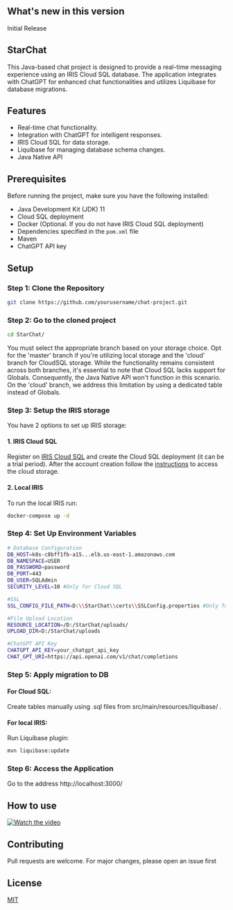 ## What's new in this version

Initial Release

## StarChat


This Java-based chat project is designed to provide a real-time messaging experience using an IRIS Cloud SQL database. The application integrates with ChatGPT for enhanced chat functionalities and utilizes Liquibase for database migrations.

## Features

- Real-time chat functionality.
- Integration with ChatGPT for intelligent responses.
- IRIS Cloud SQL for data storage.
- Liquibase for managing database schema changes.
- Java Native API

## Prerequisites

Before running the project, make sure you have the following installed:

- Java Development Kit (JDK) 11
- Cloud SQL deployment
- Docker (Optional. If you do not have IRIS Cloud SQL deployment)
- Dependencies specified in the `pom.xml` file
- Maven
- ChatGPT API key

## Setup

### Step 1: Clone the Repository

```bash
git clone https://github.com/yourusername/chat-project.git
```
### Step 2: Go to the cloned project

```bash
cd StarChat/
```
You must select the appropriate branch based on your storage choice. Opt for the 'master' branch if you're utilizing local storage and the 'cloud' branch for CloudSQL storage. While the functionality remains consistent across both branches, it's essential to note that Cloud SQL lacks support for Globals. Consequently, the Java Native API won't function in this scenario. On the 'cloud' branch, we address this limitation by using a dedicated table instead of Globals.
### Step 3: Setup the IRIS storage
You have 2 options to set up IRIS storage:

#### 1. IRIS Cloud SQL
Register on [IRIS Cloud SQL](https://portal.dap.isccloud.io/) and create the Cloud SQL deployment (it can be a trial period). After the account creation follow the [instructions](https://community.intersystems.com/post/connecting-cloud-sql-dbeaver-using-ssltls) to access the cloud storage.

#### 2. Local IRIS
To run the local IRIS run:
```bash
docker-compose up -d
```

### Step 4: Set Up Environment Variables

```bash
# Database Configuration
DB_HOST=k8s-c8bff1fb-a15...elb.us-east-1.amazonaws.com
DB_NAMESPACE=USER
DB_PASSWORD=password
DB_PORT=443
DB_USER=SQLAdmin
SECURITY_LEVEL=10 #Only for Cloud SQL

#SSL
SSL_CONFIG_FILE_PATH=D:\\StarChat\\certs\\SSLConfig.properties #Only for Cloud SQL

#File Upload Location
RESOURCE_LOCATION=/D:/StarChat/uploads/
UPLOAD_DIR=D:/StarChat/uploads

#ChatGPT API Key
CHATGPT_API_KEY=your_chatgpt_api_key
CHAT_GPT_URI=https://api.openai.com/v1/chat/completions
```
### Step 5: Apply migration to DB

#### For Cloud SQL:

Create tables manually using .sql files from src/main/resources/liquibase/ .

#### For local IRIS:

Run Liquibase plugin:

```bash
mvn liquibase:update
```
### Step 6: Access the Application
Go to the address http://localhost:3000/

## How to use

[![Watch the video](https://www.youtube.com/watch?v=vWz1xE0YWfM/0.jpg)](https://www.youtube.com/watch?v=vWz1xE0YWfM&ab_channel=AnnaDiak)

## Contributing

Pull requests are welcome. For major changes, please open an issue first

## License

[MIT](https://choosealicense.com/licenses/mit/)